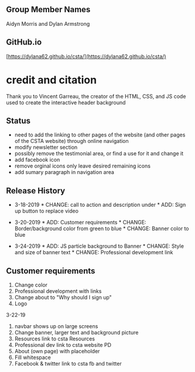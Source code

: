## Group Member Names
Aidyn Morris and Dylan Armstrong

## GitHub.io

[https://dylana62.github.io/csta/](https://dylana62.github.io/csta/)


# credit and citation
Thank you to Vincent Garreau, the creator of the HTML, CSS, and JS code used to create the interactive header background

## Status
  * need to add the linking to other pages of the website (and other pages of the CSTA website) through online navigation
  * modify newsletter section
  * possibly remove the testimonial area, or find a use for it and change it
  * add facebook icon
  * remove orginal icons only leave desired remaining icons
  * add sumary paragraph in navigation area

## Release History

* 3-18-2019
      * CHANGE: call to action and description under
      * ADD: Sign up button to replace video


* 3-20-2019
      * ADD: Customer requirements
      * CHANGE: Border/background color from green to blue
      * CHANGE: Banner color to blue

* 3-24-2019
      * ADD: JS particle background to Banner
      * CHANGE: Style and size of banner text
      * CHANGE: Professional development link

## Customer requirements

1. Change color
2. Professional development with links
3. Change about to "Why should I sign up"
4. Logo

3-22-19
1. navbar shows up on large screens
2. Change banner, larger text and background picture
3. Resources link to csta Resources
4. Professional dev link to csta website PD
5. About (own page) with placeholder
6. Fill whitespace
7. Facebook & twitter link to csta fb and twitter
